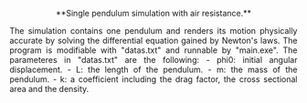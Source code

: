 <p align="center">
**Single pendulum simulation with air resistance.**
</p>
<p align="justify">
The simulation contains one pendulum and renders its motion physically accurate by solving the differential equation gained by Newton's laws. The program is modifiable with "datas.txt" and runnable by "main.exe". The parameteres in "datas.txt" are the following:
- phi0: initial angular displacement.
- L: the length of the pendulum.
- m: the mass of the pendulum.
- k: a coefficient including the drag factor, the cross sectional area and the density.
</p>
